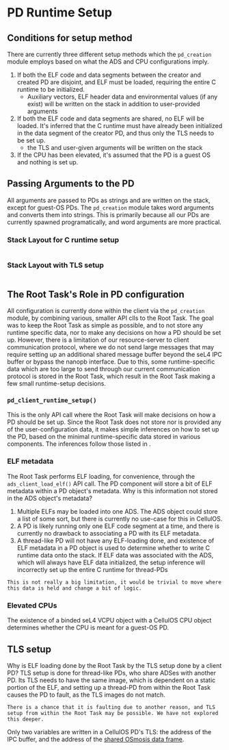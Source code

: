 # PD Runtime Setup
## Conditions for setup method
There are currently three different setup methods which the `pd_creation` module employs based on what the ADS and CPU configurations imply. 

1. If both the ELF code and data segments between the creator and created PD are disjoint, and ELF must be loaded, requiring the entire C runtime to be initialized.
    - Auxiliary vectors, ELF header data and environmental values (if any exist) will be written on the stack in addition to user-provided arguments
2. If both the ELF code and data segments are shared, no ELF will be loaded. It's inferred that the C runtime must have already been initialized in the data segment of the creator PD, and thus only the TLS needs to be set up. 
    - the TLS and user-given arguments will be written on the stack
3. If the CPU has been elevated, it's assumed that the PD is a guest OS and nothing is set up. 

## Passing Arguments to the PD
All arguments are passed to PDs as strings and are written on the stack, except for guest-OS PDs. The `pd_creation` module takes word arguments and converts them into strings. This is primarily because all our PDs are currently spawned programatically, and word arguments are more practical. 

### Stack Layout for C runtime setup
```{image} ../figures/stack_layout_full.jpg
```

### Stack Layout with TLS setup
```{image} ../figures/stack_layout_thread.jpg
```

## The Root Task's Role in PD configuration
All configuration is currently done within the client via the `pd_creation` module, by combining various, smaller API clls to the Root Task. 
The goal was to keep the Root Task as simple as possible, and to not store any runtime specific data, nor to make any decisions on how a PD should be set up. 
However, there is a limitation of our resource-server to client communication protocol, where we do not send large messages that may require setting up an additional shared message buffer beyond the seL4 IPC buffer or bypass the nanopb interface. 
Due to this, some runtime-specific data which are too large to send through our current communication protocol is stored in the Root Task, which result in the Root Task making a few small runtime-setup decisions.

### `pd_client_runtime_setup()`
This is the only API call where the Root Task will make decisions on how a PD should be set up. Since the Root Task does not store nor is provided any of the user-configuration data, it makes simple inferences on how to set up the PD, based on the minimal runtime-specific data stored in various components. The inferences follow those listed in [](#conditions-for-setup-method).

### ELF metadata
The Root Task performs ELF loading, for convenience, through the `ads_client_load_elf()` API call. The PD component will store a bit of ELF metadata within a PD object's metadata. 
Why is this information not stored in the ADS object's metadata?
1. Multiple ELFs may be loaded into one ADS. The ADS object could store a list of some sort, but there is currently no use-case for this in CellulOS.
2. A PD is likely running only one ELF code segment at a time, and there is currently no drawback to associating a PD with its ELF metadata. 
3. A thread-like PD will not have any ELF-loading done, and existence of ELF metadata in a PD object is used to determine whether to write C runtime data onto the stack. If ELF data was associated with the ADS, which will always have ELF data initialized, the setup inference will incorrectly set up the entire C runtime for thread-PDs

```{note}
This is not really a big limitation, it would be trivial to move where this data is held and change a bit of logic.
```

### Elevated CPUs
The existence of a binded seL4 VCPU object with a CellulOS CPU object determines whether the CPU is meant for a guest-OS PD.

## TLS setup
Why is ELF loading done by the Root Task by the TLS setup done by a client PD? TLS setup is done for thread-like PDs, who share ADSes with another PD. Its TLS needs to have the same image, which is dependent on a static portion of the ELF, and setting up a thread-PD from within the Root Task causes the PD to fault, as the TLS images do not match.

```{note}
There is a chance that it is faulting due to another reason, and TLS setup from within the Root Task may be possible. We have not explored this deeper.
```

Only two variables are written in a CellulOS PD's TLS: the address of the IPC buffer, and the address of the [shared OSmosis data frame](target_glossary_shared_data).


